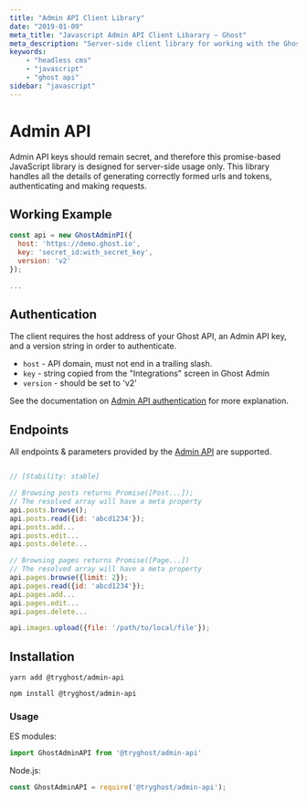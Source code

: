 ```yaml
---
title: "Admin API Client Library"
date: "2019-01-09"
meta_title: "Javascript Admin API Client Libarary – Ghost"
meta_description: "Server-side client library for working with the Ghost Admin API. Publish your content from anywhere. Read more on Ghost Docs 👉"
keywords:
    - "headless cms"
    - "javascript"
    - "ghost api"
sidebar: "javascript"
---
```


# Admin API

Admin API keys should remain secret, and therefore this promise-based JavaScript library is designed for server-side usage only. This library handles all the details of generating correctly formed urls and tokens, authenticating and making requests.

## Working Example

```javascript
const api = new GhostAdminPI({
  host: 'https://demo.ghost.io',
  key: 'secret_id:with_secret_key',
  version: 'v2'
});

...
```

## Authentication

The client requires the host address of your Ghost API, an Admin API key, and a version string in order to authenticate.

- `host` - API domain, must not end in a trailing slash.
- `key` - string copied from the "Integrations" screen in Ghost Admin
- `version` - should be set to 'v2'

See the documentation on [Admin API authentication](/api/admin/#authentication) for more explanation.

## Endpoints

All endpoints & parameters provided by the [Admin API](/api/admin/) are supported.

```javascript

// [Stability: stable]

// Browsing posts returns Promise([Post...]);
// The resolved array will have a meta property
api.posts.browse();
api.posts.read({id: 'abcd1234'});
api.posts.add...
api.posts.edit...
api.posts.delete...

// Browsing pages returns Promise([Page...])
// The resolved array will have a meta property
api.pages.browse({limit: 2});
api.pages.read({id: 'abcd1234'});
api.pages.add...
api.pages.edit...
api.pages.delete...

api.images.upload({file: '/path/to/local/file'});

```


## Installation

`yarn add @tryghost/admin-api`

`npm install @tryghost/admin-api`


### Usage

ES modules:

```javascript
import GhostAdminAPI from '@tryghost/admin-api'
```

Node.js:

```javascript
const GhostAdminAPI = require('@tryghost/admin-api');
```